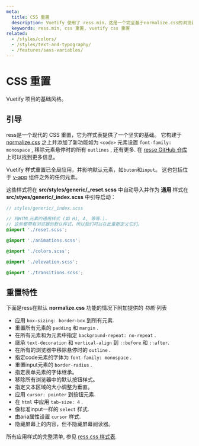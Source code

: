 ```yaml
---
meta:
  title: CSS 重置
  description: Vuetify 使用了 ress.min，这是一个完全基于normalize.css的浏览器重置。
  keywords: ress.min, css 重置, vuetify css 重置
related:
  - /styles/colors/
  - /styles/text-and-typography/
  - /features/sass-variables/
---
```


# CSS 重置

Vuetify 项目的基础风格。

<entry-ad />

## 引导

ress是一个现代的 CSS 重置，它为样式表提供了一个坚实的基础。 它构建于 [normalize.css](https://github.com/necolas/normalize.css) 之上并添加了新功能如为 `<code>` 元素设置 `font-family: monospace` , 移除元素悬停时的所有 `outlines` , 还有更多. 在 [resse GitHub 仓库](https://github.com/filipelinhares/ress) 上可以找到更多信息。

<alert type="warning">

  Vuetify 样式重置已全局应用，并影响默认元素，如`buton`和`input`。 这也包括位于 [v-app](/components/application) 组件之外的任何元素。

</alert>

这些样式将在 **src/styles/generic/_reset.scss** 中自动导入并作为 **通用** 样式在 **src/styes/generic/_index.scss** 中引导启动：

```scss
// styles/generic/_index.scss

// 纯HTML元素的通用样式 (如 H1, A, 等等.).
// 这些都带有浏览器的默认样式，所以我们可以在此重新定义它们。
@import './reset.scss';

@import './animations.scss';

@import './colors.scss';

@import './elevation.scss';

@import './transitions.scss';
```

## 重置特性

下面是ress在默认 **normalize.css** 功能的情况下附加提供的 *功能* 列表

- 应用 `box-sizing: border-box` 到所有元素.
- 重置所有元素的 `padding` 和 `margin` .
- 在所有元素和为元素中指定  `background-repeat: no-repeat` .
- 继承 `text-decoration` 和 `vertical-align` 到 `::before` 和 `::after`.
- 在所有的浏览器中移除悬停时的 `outline` .
- 指定code元素的字体为 `font-family: monospace` .
- 重置input元素的 `border-radius` .
- 指定表单元素的字体继承。
- 移除所有浏览器中的默认按钮样式。
- 指定文本区域的大小调整为垂直。
- 应用 `cursor: pointer` 到按钮元素.
- 在 `html` 中应用  `tab-size: 4` .
- 像标准input一样的  `select`  样式.
- 由aria属性设置 `cursor` 样式.
- 隐藏屏幕上的内容，但不隐藏屏幕阅读器。

所有应用样式的完整清单, 参见 [ress css 样式表](https://github.com/filipelinhares/ress/blob/master/ress.css).

<backmatter />
